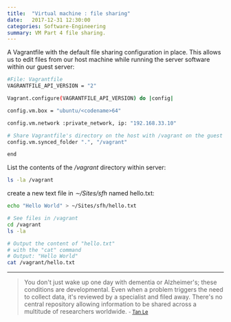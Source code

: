 ```yaml
---
title:  "Virtual machine : file sharing"
date:   2017-12-31 12:30:00
categories: Software-Engineering
summary: VM Part 4 file sharing.
---
```


A Vagrantfile with the default file sharing configuration in place. This allows us to edit files from our host machine while running the server software within our guest server:

```bash
#File: Vagrantfile
VAGRANTFILE_API_VERSION = "2"

Vagrant.configure(VAGRANTFILE_API_VERSION) do |config|

config.vm.box = "ubuntu/<codename>64"

config.vm.network :private_network, ip: "192.168.33.10"

# Share Vagrantfile's directory on the host with /vagrant on the guest
config.vm.synced_folder ".", "/vagrant"

end
```

List the contents of the _/vagrant_ directory within server:

```bash
ls -la /vagrant
```

create a new text file in _∼/Sites/sfh_ named hello.txt:

```bash
echo "Hello World" > ~/Sites/sfh/hello.txt
```

```bash
# See files in /vagrant
cd /vagrant
ls -la

# Output the content of "hello.txt"
# with the "cat" command
# Output: "Hello World"
cat /vagrant/hello.txt
```


---
> You don't just wake up one day with dementia or Alzheimer's; these conditions are developmental. Even when a problem triggers the need to collect data, it's reviewed by a specialist and filed away. There's no central repository allowing information to be shared across a multitude of researchers worldwide.
> <small>- [Tan Le](https://www.brainyquote.com/quotes/tan_le_563879)</small>